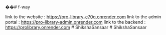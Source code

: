 ��#   f - w a y 

link to the website : https://pro-library-c70q.onrender.com
link to the admin portal : https://pro-library-admin.onrender.com
link to the backend : https://prolibrary.onrender.com
 
 
#   S h i k s h a S a n s a a r  
 #   S h i k s h a S a n s a a r  
 